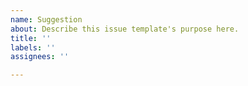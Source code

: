 ```yaml
---
name: Suggestion
about: Describe this issue template's purpose here.
title: ''
labels: ''
assignees: ''

---
```




